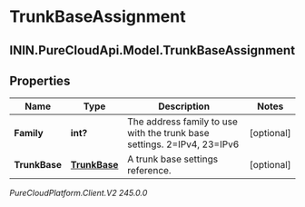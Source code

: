 # TrunkBaseAssignment

## ININ.PureCloudApi.Model.TrunkBaseAssignment

## Properties

|Name | Type | Description | Notes|
|------------ | ------------- | ------------- | -------------|
| **Family** | **int?** | The address family to use with the trunk base settings. 2&#x3D;IPv4, 23&#x3D;IPv6 | [optional] |
| **TrunkBase** | [**TrunkBase**](TrunkBase) | A trunk base settings reference. | [optional] |



_PureCloudPlatform.Client.V2 245.0.0_
